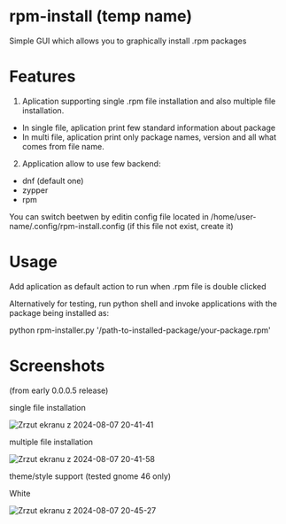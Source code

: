 # rpm-install (temp name)

Simple GUI which allows you to graphically install .rpm packages

# Features

1. Aplication supporting single .rpm file installation and also multiple file installation.
* In single file, aplication print few standard information about package
* In multi file, aplication print only package names, version and all what comes from file name.

2. Application allow to use few backend:
* dnf (default one)
* zypper
* rpm

You can switch beetwen by editin config file located in /home/user-name/.config/rpm-install.config (if this file not exist, create it)

# Usage

Add aplication as default action to run when .rpm file is double clicked

Alternatively for testing, run python shell and invoke applications with the package being installed as:

python rpm-installer.py  '/path-to-installed-package/your-package.rpm' 



# Screenshots

(from early 0.0.0.5 release)

single file installation

![Zrzut ekranu z 2024-08-07 20-41-41](https://github.com/user-attachments/assets/1e979205-411e-444f-995b-0b736338161b)

multiple file installation

![Zrzut ekranu z 2024-08-07 20-41-58](https://github.com/user-attachments/assets/0c648a38-8d57-4d4c-a7b8-a961d831d195)

theme/style support (tested gnome 46 only)

White

![Zrzut ekranu z 2024-08-07 20-45-27](https://github.com/user-attachments/assets/a1adc20c-f797-4362-9ba2-7ad1a3b88187)
